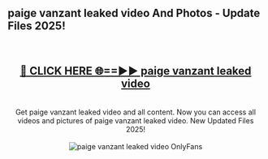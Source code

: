 <h2>paige vanzant leaked video And Photos - Update Files 2025!</h2>
<br>
<div align="center">
<h2><a href="https://betterlinks.top/A2PfLJ" rel="nofollow">🔴 CLICK HERE 🌐==►► paige vanzant leaked video</a></h2>
<br>
Get paige vanzant leaked video and all content. Now you can access all videos and pictures of paige vanzant leaked video. New Updated Files 2025!
<br>
<br>
<a href="https://betterlinks.top/A2PfLJ" rel="nofollow" data-target="animated-image.originalLink"><img src="https://i.imgur.com/dJHk4Zq.gif" alt="paige vanzant leaked video OnlyFans" style="max-width: 100%; display: inline-block;" data-target="animated-image.originalImage"></a>
</div>
<br>